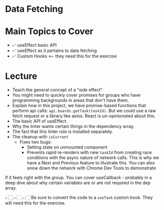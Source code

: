 # Data Fetching

# Main Topics to Cover

- ✅ useEffect basic API
- ✅ useEffect as it pertains to data fetching
- ✅ Custom Hooks <-- they need this for the exercise

# Lecture

- Teach the general concept of a "side effect"
- You might need to quickly cover promises for groups who have programming backgrounds in areas that don't have them.
- Explain how in this project, we have promise-based functions that perform api calls: `api.boards.getTask(taskId)`. But we could use a raw fetch request or a library like axios. React is un-opinionated about this.
- The basic API of useEffect.
- Why the linter wants certain things in the dependency array.
- The fact that this linter rule is installed separately.
- The cleanup with `isCurrent`
  - Fixes two bugs:
    - Setting state on unmounted component
    - Prevents rapid re-renders with new `taskId` from creating race conditions with the async nature of network calls. This is why we have a Next and Previous feature to illustrate this. You can also snow down the network with Chrome Dev Tools to demonstrate

If it feels right with the group. You can cover useCallback - probably in a deep dive about why certain variables are or are not required in the dep array.

👉🏻 👉🏻 👉🏻 Be sure to convert the code to a `useTask` custom hook. They will need this for the exercise.
